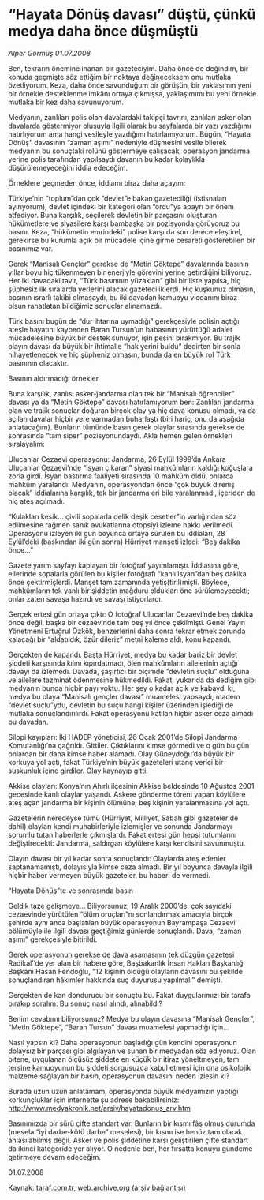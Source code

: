 # “Hayata Dönüş davası” düştü, çünkü medya daha önce düşmüştü

*Alper Görmüş 01.07.2008*

<div class="yazi">Ben, tekrarın önemine inanan bir gazeteciyim. Daha önce de değindim, bir konuda geçmişte söz ettiğim bir noktaya değineceksem onu mutlaka özetliyorum. Keza, daha önce savunduğum bir görüşün, bir yaklaşımın yeni bir örnekle desteklenme imkânı ortaya çıkmışsa, yaklaşımımı bu yeni örnekle mutlaka bir kez daha savunuyorum.
 
Medyanın, zanlıları polis olan davalardaki takipçi tavrını, zanlıları asker olan davalarda göstermiyor oluşuyla ilgili olarak bu sayfalarda bir yazı yazdığımı hatırlıyorum ama hangi vesileyle yazdığımı hatırlamıyorum. Bugün, “Hayata Dönüş” davasının “zaman aşımı” nedeniyle düşmesini vesile bilerek medyanın bu sonuçtaki rolünü göstermeye çalışacak, operasyon jandarma yerine polis tarafından yapılsaydı davanın bu kadar kolaylıkla düşürülemeyeceğini iddia edeceğim.

Örneklere geçmeden önce, iddiamı biraz daha açayım:
 
Türkiye’nin “toplum”dan çok “devlet”e bakan gazeteciliği (istisnaları ayırıyorum), devlet içindeki bir kategori olan “ordu”ya apayrı bir önem atfediyor. Buna karşılık, seçilerek devletin bir parçasını oluşturan hükümetlere ve siyasilere karşı bambaşka bir pozisyonda görüyoruz bu basını. Keza, “hükümetin emrindeki” polise karşı da son derece eleştirel, gerekirse bu kurumla açık bir mücadele içine girme cesareti gösterebilen bir basınımız var.
 
Gerek “Manisalı Gençler” gerekse de “Metin Göktepe” davalarında basının yıllar boyu hiç tükenmeyen bir enerjiyle görevini yerine getirdiğini biliyoruz. Her iki davadaki tavır, “Türk basınının yüzakları” gibi bir liste yapılsa, hiç şüphesiz ilk sıralarda yerlerini alacak gazeteciliklerdi. Hiç kuşkunuz olmasın, basının ısrarlı takibi olmasaydı, bu iki davadan kamuoyu vicdanını biraz olsun rahatlatan bildiğimiz sonuçlar alınamazdı.

Türk basını bugün de “dur ihtarına uymadığı” gerekçesiyle polisin açtığı ateşle hayatını kaybeden Baran Tursun’un babasının yürüttüğü adalet mücadelesine büyük bir destek sunuyor, işin peşini bırakmıyor. Bu trajik olayın davası da büyük bir ihtimalle “hak yerini buldu” dedirten bir sonla nihayetlenecek ve hiç şüpheniz olmasın, bunda da en büyük rol Türk basınının olacaktır.

Basının aldırmadığı örnekler

Buna karşılık, zanlısı asker-jandarma olan tek bir “Manisalı öğrenciler” davası ya da “Metin Göktepe” davası hatırlamıyorum ben: Zanlıları jandarma olan ve trajik sonuçlar doğuran birçok olay ya hiç dava konusu olmadı, ya da açılan davalar hiçbir yere varmadan buharlaştı (biri hariç, onu da aşağıda anlatacağım). Bunların tümünde basın gerek olaylar sırasında gerekse de sonrasında “tam siper” pozisyonundaydı. Akla hemen gelen örnekleri sıralayalım:

Ulucanlar Cezaevi operasyonu: Jandarma, 26 Eylül 1999’da Ankara Ulucanlar Cezaevi’nde “isyan çıkaran” siyasi mahkûmların kaldığı koğuşlara zorla girdi. İsyan bastırma faaliyeti sırasında 10 mahkûm öldü, onlarca mahkûm yaralandı. Medyanın, operasyondan önce “çok büyük direniş olacak” iddialarına karşılık, tek bir jandarma eri bile yaralanmadı, içeriden de hiç ateş açılmadı.

“Kulakları kesik... çivili sopalarla delik deşik cesetler”in varlığından söz edilmesine rağmen sanık avukatlarına otopsiyi izleme hakkı verilmedi. Operasyonu izleyen iki gün boyunca ortaya sürülen bu iddiaları, 28 Eylül’deki (baskından iki gün sonra) Hürriyet manşeti izledi: “Beş dakika önce...”

Gazete yarım sayfayı kaplayan bir fotoğraf yayımlamıştı. İddiasına göre, ellerinde sopalarla görülen bu kişiler fotoğrafı “kanlı isyan”dan beş dakika önce çektirmişlerdi. Manşet tam zamanında yetiş(tiril)mişti. Böylece, mahkûmların tek yanlı bir şiddetin mağduru oldukları öne sürülemeyecekti; onlar zaten savaşa hazırdı ve savaşı istiyorlardı.

Gerçek ertesi gün ortaya çıktı: O fotoğraf Ulucanlar Cezaevi’nde beş dakika önce değil, başka bir cezaevinde tam beş yıl önce çekilmişti. Genel Yayın Yönetmeni Ertuğrul Özkök, benzerlerini daha sonra tekrar etmek zorunda kalacağı bir “aldatıldık, özür dileriz” metni kaleme aldı, konu kapandı.

Gerçekten de kapandı. Başta Hürriyet, medya bu kadar bariz bir devlet şiddeti karşısında kılını kıpırdatmadı, ölen mahkûmların ailelerinin açtığı davayı da izlemedi. Davada, şaşırtıcı bir biçimde “devletin suçlu” olduğuna ve ailelere tazminat ödenmesine hükmedildi. Fakat, yukarıda da dediğim gibi medyanın bunda hiçbir payı yoktu. Her şey o kadar açık ve kabaydı ki, medya bu olaya “Manisalı gençler davası” muamelesi yapsaydı, madem “devlet suçlu”ydu, devletin bu suçu hangi kişiler üzerinden işlediği de mutlaka sonuçlandırılırdı. Fakat operasyonu katılan hiçbir asker ceza almadı bu davadan.

Silopi kayıpları: İki HADEP yöneticisi, 26 Ocak 2001’de Silopi Jandarma Komutanlığı’na çağrıldı. Gittiler. Çıktıklarını kimse görmedi ve o gün bu gün onlardan bir daha kimse haber alamadı. Olay Güneydoğu’da büyük bir korkuya yol açtı, fakat Türkiye’nin büyük gazeteleri utanç verici bir suskunluk içine girdiler. Olay kaynayıp gitti.

Akkise olayları: Konya’nın Ahırlı ilçesinin Akkise beldesinde 10 Ağustos 2001 gecesinde kanlı olaylar yaşandı. Askere gönderme töreni yapan köylülere ateş açan jandarma bir kişinin ölümüne, beş kişinin yaralanmasına yol açtı.

Gazetelerin neredeyse tümü (Hürriyet, Milliyet, Sabah gibi gazeteler de dahil) olayları kendi muhabirleriyle izlemişler ve sonunda Jandarmayı sorumlu tutan haberlerle çıkmışlardı. Fakat ertesi gün hepsi tutumlarını değiştirecekti: Jandarma, saldırgan köylülere karşı kendisini savunmuştu.

Olayın davası bir yıl kadar sonra sonuçlandı: Olaylarda ateş edenler saptanamamıştı, dolayısıyla kimse ceza almadı. Bir yıl boyunca davayla ilgili hiçbir haber vermeyen büyük gazeteler, bu haberi de vermedi.

“Hayata Dönüş”te ve sonrasında basın

Geldik taze gelişmeye... Biliyorsunuz, 19 Aralık 2000’de, çok sayıdaki cezaevinde yürütülen “ölüm oruçları”nı sonlandırmak amacıyla birçok şehirde aynı anda başlatılan büyük operasyonun Bayrampaşa Cezaevi bölümüyle ile ilgili davası geçtiğimiz günlerde sonuçlandı. Dava, “zaman aşımı” gerekçesiyle bitirildi.
 
Gerek operasyonun gerekse de dava aşamasının tek düzgün gazetesi Radikal’’de yer alan bir habere göre, Başbakanlık İnsan Hakları Başkanlığı Başkanı Hasan Fendoğlu, “12 kişinin öldüğü olayların davasını bu şekilde sonuçlandıran hâkimler hakkında suç duyurusu yapılmalı” demişti.

Gerçekten de kan dondurucu bir sonuçtu bu. Fakat duygularımızı bir tarafa bırakıp soralım: Bu sonuç nasıl alındı, alınabildi?

Benim cevabımı biliyorsunuz? Medya bu olayın davasına “Manisalı Gençler”, “Metin Göktepe”, “Baran Tursun” davası muamelesi yapmadığı için...

Nasıl yapsın ki? Daha operasyonun başladığı gün kendini operasyonun dolaysız bir parçası gibi algılayan ve sunan bir medyadan söz ediyoruz. Olan bitene, uygulanan ölçüsüz şiddete en küçük bir itiraz yöneltmeyen, tam tersine kamuoyunun bu şiddeti sorgusuzca kabul etmesi için ona psikolojik malzeme sağlayan bir basın, operasyonun davasını neden izlesin ki?

Burada uzun uzun anlatamam, operasyonda büyük medyamızın yaptığı korkunçluklar için internette şu adrese bakabilirsiniz: http://www.medyakronik.net/arsiv/hayatadonus_arv.htm

Basınımızda bir sürü çifte standart var. Bunların bir kısmı fâş olmuş durumda (mesela “iyi darbe-kötü darbe” meselesi), bir kısmı ise henüz tam olarak anlaşılabilmiş değil. Asker ve polis şiddetine karşı geliştirilen çifte standart da ikinci kategoride yer alıyor. O nedenle ben, her fırsatta konuyu gündeme getirmeye devam edeceğim.

01.07.2008</div>

Kaynak: [taraf.com.tr](http://www.taraf.com.tr:80/alper-gormus/makale-hayata-donus-davasi-dustu-cunku-medya-daha-once.htm), [web.archive.org (arşiv bağlantısı)](http://web.archive.org/web/20101115130836/http://www.taraf.com.tr:80/alper-gormus/makale-hayata-donus-davasi-dustu-cunku-medya-daha-once.htm)

